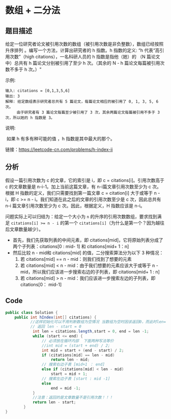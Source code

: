 # 数组 + 二分法

## 题目描述

给定一位研究者论文被引用次数的数组（被引用次数是非负整数），数组已经按照 升序排列 。编写一个方法，计算出研究者的 h 指数。h 指数的定义: “h 代表“高引用次数”（high citations），一名科研人员的 h 指数是指他（她）的 （N 篇论文中）总共有 h 篇论文分别被引用了至少 h 次。（其余的 N - h 篇论文每篇被引用次数不多于 h 次。）"

示例:

```shell
输入: citations = [0,1,3,5,6]
输出: 3 
解释: 给定数组表示研究者总共有 5 篇论文，每篇论文相应的被引用了 0, 1, 3, 5, 6 次。
     由于研究者有 3 篇论文每篇至少被引用了 3 次，其余两篇论文每篇被引用不多于 3 次，所以她的 h 指数是 3。
```

说明:

​	如果 h 有多有种可能的值 ，h 指数是其中最大的那个。

链接：https://leetcode-cn.com/problems/h-index-ii

## 分析

假设一篇引用次数为 c 的文章，它的索引是 i，即 c = citations[i]。引用次数高于 c 的文章数量是 n-i-1。加上当前这篇文章，有 n-i篇文章引用次数至少为 c 次。根据 H 指数的定义，我们只需要找到第一篇文章 c = citation[i] 大于或等于 n - i，即 c >= n - i。我们知道在此之后的文章的引用次数至少是 c 次，因此总共有 n-i 篇文章引用次数至少为 c 次。因此，根据定义，H 指数应该是 n-i。

问题实际上可以归结为：给定一个大小为 `n` 的升序的引用次数数组，要求找到满足 `citations[i] >= n - i` 的第一个 `citations[i]`（为什么是第一个？因为越往后文章数量越少）。

* 首先，我们先获取列表的中间元素，即 citations[mid]，它将原始列表分成了两个子列表：citations[0 : mid- 1] 和 citations[mid+ 1：n]
* 然后比较 n - mid和 citations[mid] 的值，二分搜索算法分为以下 3 种情况：
  1. 若 citations[mid] == n - mid：则我们找到了想要的元素
  2. 若 citations[mid] < n - mid：由于我们想要的元素应该大于或等于 n - mid，所以我们应该进一步搜索右边的子列表，即 citations[mid+ 1 : n]
  3. 若 citations[mid] > n - mid：我们应该进一步搜索左边的子列表，即 citations[0： mid-1]

## Code

```java
public class Solution {
    public int hIndex(int[] citations) {
           //这样初始化可以不用判断数组为空情况 当数组为空时因该返回0，而此时len=0，start=0 
           // 返回 len - start = 0
            int len = citations.length,start = 0, end = len -1;
            while (start <= end) {
                // 必须放在循环内部  下面两种写法等价
                //int mid = (start + end) / 2;
                int mid = start + (end - start) / 2;
                if (citations[mid] == len - mid)
                    return len - mid;
                // 搜索右边子表 [mid+1 ： end]
                else if (citations[mid] < len - mid)
                    start = mid + 1;
                // 搜索左边子表 [start : mid -1]
                else
                    end = mid -1;
            }
        	//注意：返回的是文章数量不是引用次数！！！
            return len - start;
        }
}
```

